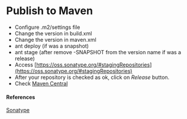 # Publish to Maven

- Configure .m2/settings file
- Change the version in build.xml
- Change the version in maven.xml
- ant deploy (if was a snapshot)
- ant stage (after remove -SNAPSHOT from the version name if was a release)
- Access [https://oss.sonatype.org/#stagingRepositories](https://oss.sonatype.org/#stagingRepositories)
- After your repository is checked as ok, click on *Release* button.
- Check [Maven Central](http://search.maven.org/#search|ga|1|etyllica)

#### References
[Sonatype](http://central.sonatype.org/pages/apache-ant.html)
